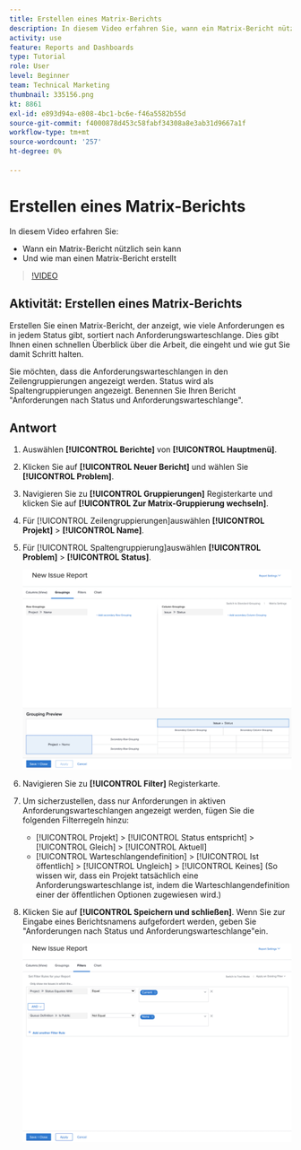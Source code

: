 ```yaml
---
title: Erstellen eines Matrix-Berichts
description: In diesem Video erfahren Sie, wann ein Matrix-Bericht nützlich sein kann und wie Sie einen Matrix-Bericht in [!DNL  Workfront].
activity: use
feature: Reports and Dashboards
type: Tutorial
role: User
level: Beginner
team: Technical Marketing
thumbnail: 335156.png
kt: 8861
exl-id: e893d94a-e808-4bc1-bc6e-f46a5582b55d
source-git-commit: f4000878d453c58fabf34308a8e3ab31d9667a1f
workflow-type: tm+mt
source-wordcount: '257'
ht-degree: 0%

---
```


# Erstellen eines Matrix-Berichts

In diesem Video erfahren Sie:

* Wann ein Matrix-Bericht nützlich sein kann
* Und wie man einen Matrix-Bericht erstellt

>[!VIDEO](https://video.tv.adobe.com/v/335156/?quality=12)

## Aktivität: Erstellen eines Matrix-Berichts

Erstellen Sie einen Matrix-Bericht, der anzeigt, wie viele Anforderungen es in jedem Status gibt, sortiert nach Anforderungswarteschlange. Dies gibt Ihnen einen schnellen Überblick über die Arbeit, die eingeht und wie gut Sie damit Schritt halten.

Sie möchten, dass die Anforderungswarteschlangen in den Zeilengruppierungen angezeigt werden. Status wird als Spaltengruppierungen angezeigt. Benennen Sie Ihren Bericht &quot;Anforderungen nach Status und Anforderungswarteschlange&quot;.

## Antwort

1. Auswählen **[!UICONTROL Berichte]** von **[!UICONTROL Hauptmenü]**.
1. Klicken Sie auf **[!UICONTROL Neuer Bericht]** und wählen Sie **[!UICONTROL Problem]**.
1. Navigieren Sie zu **[!UICONTROL Gruppierungen]** Registerkarte und klicken Sie auf **[!UICONTROL Zur Matrix-Gruppierung wechseln]**.
1. Für [!UICONTROL Zeilengruppierungen]auswählen **[!UICONTROL Projekt]** > **[!UICONTROL Name]**.
1. Für [!UICONTROL Spaltengruppierung]auswählen **[!UICONTROL Problem]** > **[!UICONTROL Status]**.

   ![Ein Bild des Bildschirms, um einen neuen Bericht zu Problemen zu erstellen](assets/matrix-report-groupings.png)

1. Navigieren Sie zu **[!UICONTROL Filter]** Registerkarte.
1. Um sicherzustellen, dass nur Anforderungen in aktiven Anforderungswarteschlangen angezeigt werden, fügen Sie die folgenden Filterregeln hinzu:

   * [!UICONTROL Projekt] > [!UICONTROL Status entspricht] > [!UICONTROL Gleich] > [!UICONTROL Aktuell]
   * [!UICONTROL Warteschlangendefinition] > [!UICONTROL Ist öffentlich] > [!UICONTROL Ungleich] > [!UICONTROL Keines] (So wissen wir, dass ein Projekt tatsächlich eine Anforderungswarteschlange ist, indem die Warteschlangendefinition einer der öffentlichen Optionen zugewiesen wird.)

1. Klicken Sie auf **[!UICONTROL Speichern und schließen]**. Wenn Sie zur Eingabe eines Berichtsnamens aufgefordert werden, geben Sie &quot;Anforderungen nach Status und Anforderungswarteschlange&quot;ein.

   ![Ein Bild des Bildschirms, um einen neuen Filter für Problemberichte zu erstellen](assets/matrix-report-filters.png)
